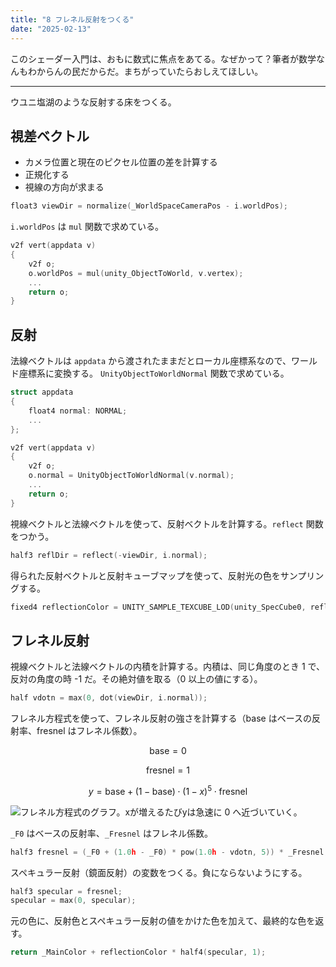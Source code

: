 ```yaml
---
title: "8 フレネル反射をつくる"
date: "2025-02-13"
---
```


このシェーダー入門は、おもに数式に焦点をあてる。なぜかって？筆者が数学なんもわからんの民だからだ。まちがっていたらおしえてほしい。

---

ウユニ塩湖のような反射する床をつくる。

## 視差ベクトル

- カメラ位置と現在のピクセル位置の差を計算する
- 正規化する
- 視線の方向が求まる

```c
float3 viewDir = normalize(_WorldSpaceCameraPos - i.worldPos);
```

`i.worldPos` は `mul` 関数で求めている。

```c
v2f vert(appdata v)
{
	v2f o;
	o.worldPos = mul(unity_ObjectToWorld, v.vertex);
	...
	return o;
}
```

## 反射

法線ベクトルは `appdata` から渡されたままだとローカル座標系なので、ワールド座標系に変換する。 `UnityObjectToWorldNormal` 関数で求めている。

```c
struct appdata
{
	float4 normal: NORMAL;
	...
};

v2f vert(appdata v)
{
	v2f o;
	o.normal = UnityObjectToWorldNormal(v.normal);
	...
	return o;
}
```

視線ベクトルと法線ベクトルを使って、反射ベクトルを計算する。`reflect` 関数をつかう。

```c
half3 reflDir = reflect(-viewDir, i.normal);
```

得られた反射ベクトルと反射キューブマップを使って、反射光の色をサンプリングする。

```c
fixed4 reflectionColor = UNITY_SAMPLE_TEXCUBE_LOD(unity_SpecCube0, reflDir, 0);
```

## フレネル反射

視線ベクトルと法線ベクトルの内積を計算する。内積は、同じ角度のとき 1 で、反対の角度の時 -1 だ。その絶対値を取る（0 以上の値にする）。

```c
half vdotn = max(0, dot(viewDir, i.normal));
```

フレネル方程式を使って、フレネル反射の強さを計算する（$\text{base}$ はベースの反射率、$\text{fresnel}$ はフレネル係数）。

$$\text{base}=0$$

$$\text{fresnel}=1$$

$$y=\text{base}+\left(1-\text{base}\right)\cdot\left(1-x\right)^5\cdot\text{fresnel}$$

![フレネル方程式のグラフ。xが増えるたびyは急速に 0 へ近づいていく。](https://i.imgur.com/GUBFyIH.png)

`_F0` はベースの反射率、`_Fresnel` はフレネル係数。

```c
half3 fresnel = (_F0 + (1.0h - _F0) * pow(1.0h - vdotn, 5)) * _Fresnel;
```

スペキュラー反射（鏡面反射）の変数をつくる。負にならないようにする。

```c
half3 specular = fresnel;
specular = max(0, specular);
```

元の色に、反射色とスペキュラー反射の値をかけた色を加えて、最終的な色を返す。

```c
return _MainColor + reflectionColor * half4(specular, 1);
```
